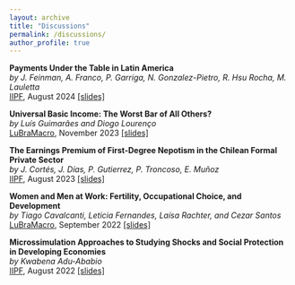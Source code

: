 ```yaml
---
layout: archive
title: "Discussions"
permalink: /discussions/
author_profile: true
---
```


**Payments Under the Table in Latin America**   
*by J. Feinman, A. Franco, P. Garriga, N. Gonzalez-Pietro, R. Hsu Rocha, M. Lauletta*    
[IIPF](https://www.conftool.pro/iipf2024/sessions.php), August 2024 [[slides]](https://avdluduvice.github.io/files/Discussion_Feinman_etal_Luduvice_Aug2024.pdf)

**Universal Basic Income: The Worst Bar of All Others?**   
*by Luís Guimarães and Diogo Lourenço*    
[LuBraMacro](https://sites.google.com/site/lubramacro), November 2023 [[slides]](https://avdluduvice.github.io/files/Discussion_Guimaraes_Lourenco_Luduvice_Nov23.pdf)

**The Earnings Premium of First-Degree Nepotism in the Chilean Formal Private Sector**   
*by J. Cortés, J. Días, P. Gutierrez, P. Troncoso, E. Muñoz*    
[IIPF](https://www.conftool.pro/iipf2023/sessions.php), August 2023 [[slides]](https://avdluduvice.github.io/files/Discussion_Cortes_etal_Luduvice_Aug2023.pdf)

**Women and Men at Work: Fertility, Occupational Choice, and Development**   
*by Tiago Cavalcanti, Leticia Fernandes, Laísa Rachter, and Cezar Santos*    
[LuBraMacro](https://sites.google.com/site/lubramacro), September 2022 [[slides]](https://avdluduvice.github.io/files/Discussion_Cavalcanti_etal_Luduvice_Sept2022.pdf)   

**Microssimulation Approaches to Studying Shocks and Social Protection in Developing Economies**   
*by Kwabena Adu-Ababio*    
[IIPF](https://www.conftool.pro/iipf2022/sessions.php), August 2022 [[slides]](https://avdluduvice.github.io/files/Discussion_Adu-Ababio_Luduvice_Aug2022.pdf)
